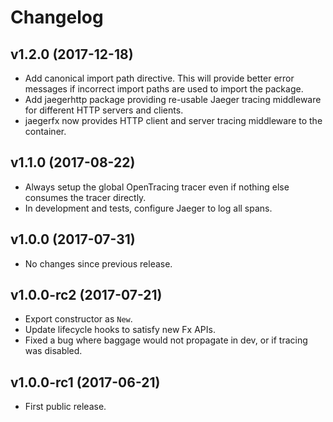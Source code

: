 # Changelog

## v1.2.0 (2017-12-18)

- Add canonical import path directive. This will provide better error messages
  if incorrect import paths are used to import the package.
- Add jaegerhttp package providing re-usable Jaeger tracing middleware for
  different HTTP servers and clients.
- jaegerfx now provides HTTP client and server tracing middleware to the
  container.

## v1.1.0 (2017-08-22)

- Always setup the global OpenTracing tracer even if nothing else consumes the
  tracer directly.
- In development and tests, configure Jaeger to log all spans.

## v1.0.0 (2017-07-31)

- No changes since previous release.

## v1.0.0-rc2 (2017-07-21)

- Export constructor as `New`.
- Update lifecycle hooks to satisfy new Fx APIs.
- Fixed a bug where baggage would not propagate in dev, or if tracing was
  disabled.

## v1.0.0-rc1 (2017-06-21)

- First public release.
